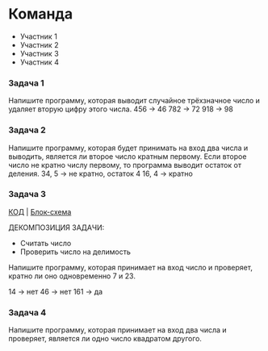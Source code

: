 # Команда
- Участник 1
- Участник 2
- Участник 3
- Участник 4

### Задача 1
Напишите программу, которая выводит случайное трёхзначное число и удаляет вторую цифру этого числа.
456 -> 46
782 -> 72
918 -> 98

### Задача 2
Напишите программу, которая будет принимать на вход два числа и выводить, является ли второе число кратным первому. Если второе число не кратно числу первому, то программа выводит остаток от деления.
34, 5 -> не кратно, остаток 4
16, 4  -> кратно

### Задача 3

[КОД](Ex003/Program.cs) | [Блок-схема](Ex003/diagram.drawio.png)

ДЕКОМПОЗИЦИЯ ЗАДАЧИ:
- Считать число
- Проверить число на делимость

Напишите программу, которая принимает на вход число и проверяет, кратно ли оно одновременно 7 и 23.

14  ->  нет
46  ->  нет
161 ->  да



### Задача 4
Напишите программу, которая принимает на вход два числа и проверяет, является ли одно число квадратом другого. 